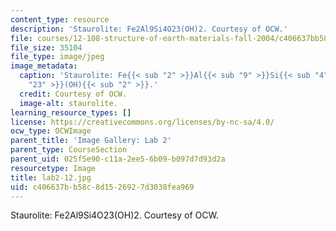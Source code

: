 ```yaml
---
content_type: resource
description: 'Staurolite: Fe2Al9Si4O23(OH)2. Courtesy of OCW.'
file: courses/12-108-structure-of-earth-materials-fall-2004/c406637bb58c8d1526927d3038fea969_lab2-12.jpg
file_size: 35104
file_type: image/jpeg
image_metadata:
  caption: 'Staurolite: Fe{{< sub "2" >}}Al{{< sub "9" >}}Si{{< sub "4" >}}O{{< sub
    "23" >}}(OH){{< sub "2" >}}.'
  credit: Courtesy of OCW.
  image-alt: staurolite.
learning_resource_types: []
license: https://creativecommons.org/licenses/by-nc-sa/4.0/
ocw_type: OCWImage
parent_title: 'Image Gallery: Lab 2'
parent_type: CourseSection
parent_uid: 025f5e90-c11a-2ee5-6b09-b097d7d93d2a
resourcetype: Image
title: lab2-12.jpg
uid: c406637b-b58c-8d15-2692-7d3038fea969
---
```

Staurolite: Fe2Al9Si4O23(OH)2. Courtesy of OCW.